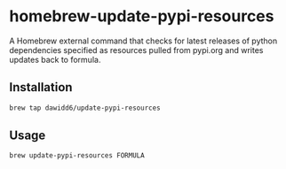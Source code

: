 # homebrew-update-pypi-resources

A Homebrew external command that checks for latest releases of python dependencies specified as resources pulled from pypi.org and writes updates back to formula.

## Installation

```sh
brew tap dawidd6/update-pypi-resources
```

## Usage

```sh
brew update-pypi-resources FORMULA
```
